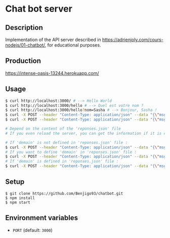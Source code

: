 # Chat bot server

## Description

Implementation of the API server described in https://adrienjoly.com/cours-nodejs/01-chatbot/, for educational purposes.

## Production

https://intense-oasis-13244.herokuapp.com/

## Usage

```sh
$ curl http://localhost:3000/ # --> Hello World
$ curl http://localhost:3000/hello # --> Quel est votre nom ?
$ curl http://localhost:3000/hello?nom=Sasha # --> Bonjour, Sasha !
$ curl -X POST --header "Content-Type: application/json" --data "{\"msg\":\"ville\"}" http://localhost:3000/chat # --> Nous sommes à Paris
$ curl -X POST --header "Content-Type: application/json" --data "{\"msg\":\"météo\"}" http://localhost:3000/chat # --> Il fait beau

# Depend on the content of the 'reponses.json' file
# If you even reload the server, you can get the information if it is correctly stored in the 'reponses.json' file =>

# If 'demain' is not defined in 'reponses.json' file :
$ curl -X POST --header "Content-Type: application/json" --data "{\"msg\":\"demain\"}" http://localhost:3000/chat # --> Je ne connais pas demain…
# If you want to define 'demain' in 'reponses.json' file :
$ curl -X POST --header "Content-Type: application/json" --data "{\"msg\":\"demain = Mercredi\"}" http://localhost:3000/chat # --> Merci pour cette information !
# If 'demain' is defined in 'reponses.json' file : 
$ curl -X POST --header "Content-Type: application/json" --data "{\"msg\":\"demain\"}" http://localhost:3000/chat # --> demain: Mercredi


```

## Setup

```
$ git clone https://github.com/Benjigo93/chatbot.git
$ npm install
$ npm start
```

## Environment variables

- `PORT` (default: `3000`)
